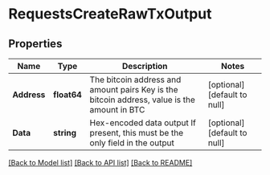 # RequestsCreateRawTxOutput

## Properties
Name | Type | Description | Notes
------------ | ------------- | ------------- | -------------
**Address** | **float64** | The bitcoin address and amount pairs Key is the bitcoin address, value is the amount in BTC | [optional] [default to null]
**Data** | **string** | Hex-encoded data output If present, this must be the only field in the output | [optional] [default to null]

[[Back to Model list]](../README.md#documentation-for-models) [[Back to API list]](../README.md#documentation-for-api-endpoints) [[Back to README]](../README.md)

